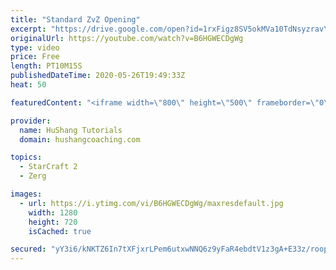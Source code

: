```yaml
---
title: "Standard ZvZ Opening"
excerpt: "https://drive.google.com/open?id=1rxFigz8SV5okMVa10TdNsyzravYgkTjE  Interested in lessons? Email Devon directly at hushangtutorials@outlook.com ------------------------------------------------------------------------------------------------------- Want to support HuShang Tutorials directly? Patreon is"
originalUrl: https://youtube.com/watch?v=B6HGWECDgWg
type: video
price: Free
length: PT10M15S
publishedDateTime: 2020-05-26T19:49:33Z
heat: 50

featuredContent: "<iframe width=\"800\" height=\"500\" frameborder=\"0\" src=\"https://www.youtube.com/embed/B6HGWECDgWg\" allow=\"accelerometer; autoplay; encrypted-media; gyroscope; picture-in-picture\" allowfullscreen></iframe>"

provider:
  name: HuShang Tutorials
  domain: hushangcoaching.com

topics:
  - StarCraft 2
  - Zerg

images:
  - url: https://i.ytimg.com/vi/B6HGWECDgWg/maxresdefault.jpg
    width: 1280
    height: 720
    isCached: true

secured: "yY3i6/kNKTZ6In7tXFjxrLPem6utxwNNQ6z9yFaR4ebdtV1z3gA+E33z/roopxj8pSqxAcqLpcv6PXGnVv7RNgFQ/e7yqpotxU7W5qwLZ1quv8dQJR6MudZbXXWqMrlYlhgFCJHHZAXj5zRlNgNOBEajIQytgLsC8q+z52uM8k1cJniNBVDJunSoGZzQ8y+WZS1fFNOp3Ncxi1xwqTqmPwl8pVrBoGQ2IVnpZuKXqbXBmz+h9bIW8vhZ393Ddwh0UFMfEwKZzCUHkazsCWNO6s1gT9CgKzyDzRttZ6rIerw3tmjgFPgEUtZH+cph3xFS77EWx2Zr7Fqsg5eWF7B8S0JnQiwsVMOmnK0DGIyFKxInU3EibfwxU61BRql/So4CFpKKJwVtyT3i6XBV8N1rUd1ocAMMMZFVW4LM/nEfPLc=;ktGgCFhZPV0Avz17ylZrAg=="
---
```


